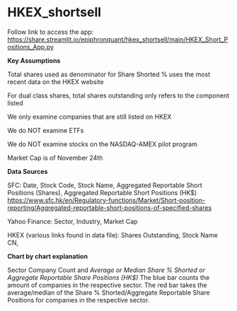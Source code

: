 # HKEX_shortsell
Follow link to access the app: https://share.streamlit.io/epiphronquant/hkex_shortsell/main/HKEX_Short_Positions_App.py

**Key Assumptions**

Total shares used as denominator for Share Shorted % uses the most recent data on the HKEX website

For dual class shares, total shares outstanding only refers to the component listed

We only examine companies that are still listed on HKEX

We do NOT examine ETFs

We do NOT examine stocks on the NASDAQ-AMEX pilot program

Market Cap is of November 24th

**Data Sources**

SFC: Date, Stock Code, Stock Name, Aggregated Reportable Short Positions (Shares), Aggregated Reportable Short Positions (HK$) 
https://www.sfc.hk/en/Regulatory-functions/Market/Short-position-reporting/Aggregated-reportable-short-positions-of-specified-shares 

Yahoo Finance: Sector, Industry, Market Cap

HKEX (various links found in data file): Shares Outstanding, Stock Name CN, 

**Chart by chart explanation**

Sector Company Count and _Average or Median_ _Share % Shorted or Aggregate Reportable Share Positions (HK$)_
The blue bar counts the amount of companies in the respective sector. The red bar takes the average/median of the Share % Shorted/Aggregate Reportable Share Positions for companies in the respective sector.

